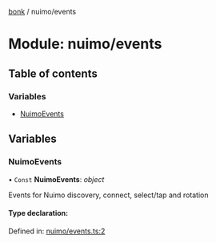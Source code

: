 [bonk](../README.md) / nuimo/events

# Module: nuimo/events

## Table of contents

### Variables

- [NuimoEvents](nuimo_events.md#nuimoevents)

## Variables

### NuimoEvents

• `Const` **NuimoEvents**: *object*

Events for Nuimo discovery, connect, select/tap and rotation

#### Type declaration:

Defined in: [nuimo/events.ts:2](https://github.com/expandrew/media-cube/blob/fd9cbc6/bonk/src/devices/nuimo/events.ts#L2)
